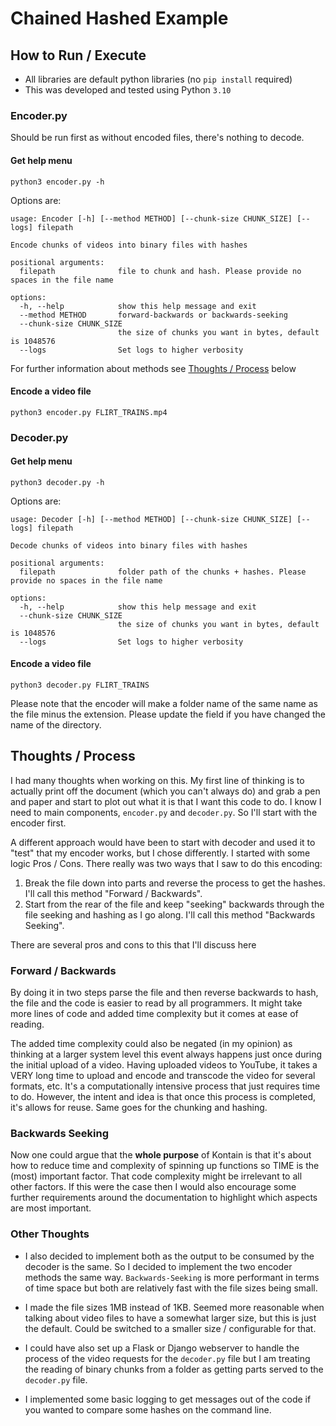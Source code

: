 # Chained Hashed Example

## How to Run / Execute

* All libraries are default python libraries (no `pip install` required)
* This was developed and tested using Python `3.10`

### Encoder.py

Should be run first as without encoded files, there's nothing to decode.

#### Get help menu

```shell
python3 encoder.py -h
```

Options are:

```shell
usage: Encoder [-h] [--method METHOD] [--chunk-size CHUNK_SIZE] [--logs] filepath

Encode chunks of videos into binary files with hashes

positional arguments:
  filepath              file to chunk and hash. Please provide no spaces in the file name

options:
  -h, --help            show this help message and exit
  --method METHOD       forward-backwards or backwards-seeking
  --chunk-size CHUNK_SIZE
                        the size of chunks you want in bytes, default is 1048576
  --logs                Set logs to higher verbosity
```

For further information about methods see [Thoughts / Process](#thoughts-/-process) below

#### Encode a video file

```shell
python3 encoder.py FLIRT_TRAINS.mp4
```

### Decoder.py

#### Get help menu

```shell
python3 decoder.py -h
```

Options are:

```shell
usage: Decoder [-h] [--method METHOD] [--chunk-size CHUNK_SIZE] [--logs] filepath

Decode chunks of videos into binary files with hashes

positional arguments:
  filepath              folder path of the chunks + hashes. Please provide no spaces in the file name

options:
  -h, --help            show this help message and exit
  --chunk-size CHUNK_SIZE
                        the size of chunks you want in bytes, default is 1048576
  --logs                Set logs to higher verbosity
```

#### Encode a video file

```shell
python3 decoder.py FLIRT_TRAINS
```

Please note that the encoder will make a folder name of the same name as the file minus the extension. Please update the field if you have changed the name of the directory.

## Thoughts / Process

I had many thoughts when working on this. My first line of thinking is to actually print off the document (which you can't always do) and grab a pen and paper and start to plot out what it is that I want this code to do. I know I need to main components, `encoder.py` and `decoder.py`. So I'll start with the encoder first.

A different approach would have been to start with decoder and used it to "test" that my encoder works, but I chose differently. I started with some logic Pros / Cons. There really was two ways that I saw to do this encoding:

1. Break the file down into parts and reverse the process to get the hashes. I'll call this method "Forward / Backwards".
2. Start from the rear of the file and keep "seeking" backwards through the file seeking and hashing as I go along. I'll call this method "Backwards Seeking".

There are several pros and cons to this that I'll discuss here

### Forward / Backwards 

By doing it in two steps parse the file and then reverse backwards to hash, the file and the code is easier to read by all programmers. It might take more lines of code and added time complexity but it comes at ease of reading. 

The added time complexity could also be negated (in my opinion) as thinking at a larger system level this event always happens just once during the initial upload of a video. Having uploaded videos to YouTube, it takes a VERY long time to upload and encode and transcode the video for several formats, etc. It's a computationally intensive process that just requires time to do. However, the intent and idea is that once this process is completed, it's allows for reuse. Same goes for the chunking and hashing.

### Backwards Seeking

Now one could argue that the **whole purpose** of Kontain is that it's about how to reduce time and complexity of spinning up functions so TIME is the (most) important factor. That code complexity might be irrelevant to all other factors. If this were the case then I would also encourage some further requirements around the documentation to highlight which aspects are most important.

### Other Thoughts

* I also decided to implement both as the output to be consumed by the decoder is the same. So I decided to implement the two encoder methods the same way. `Backwards-Seeking` is more performant in terms of time space but both are relatively fast with the file sizes being small.


* I made the file sizes 1MB instead of 1KB. Seemed more reasonable when talking about video files to have a somewhat larger size, but this is just the default. Could be switched to a smaller size / configurable for that.


* I could have also set up a Flask or Django webserver to handle the process of the video requests for the `decoder.py` file but I am treating the reading of binary chunks from a folder as getting parts served to the `decoder.py` file.


* I implemented some basic logging to get messages out of the code if you wanted to compare some hashes on the command line.